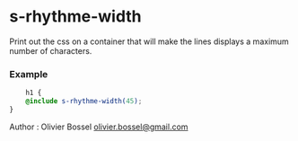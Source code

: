 # s-rhythme-width

Print out the css on a container that will make the lines displays a maximum number of characters.


### Example
```scss
	h1 {
	@include s-rhythme-width(45);
}
```
Author : Olivier Bossel <olivier.bossel@gmail.com>